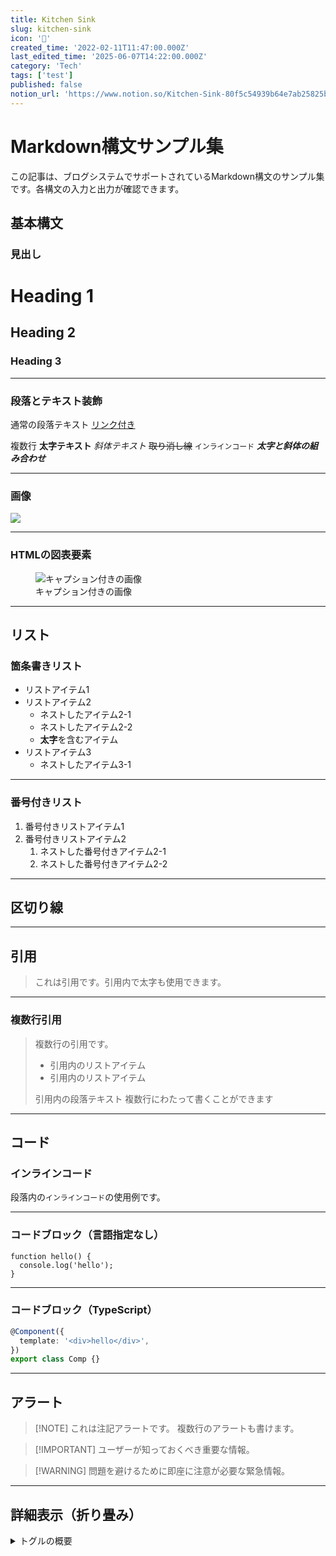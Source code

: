 ```yaml
---
title: Kitchen Sink
slug: kitchen-sink
icon: '📝'
created_time: '2022-02-11T11:47:00.000Z'
last_edited_time: '2025-06-07T14:22:00.000Z'
category: 'Tech'
tags: ['test']
published: false
notion_url: 'https://www.notion.so/Kitchen-Sink-80f5c54939b64e7ab25825bdb35f1cae'
---
```


# Markdown構文サンプル集

この記事は、ブログシステムでサポートされているMarkdown構文のサンプル集です。各構文の入力と出力が確認できます。

## 基本構文

### 見出し

# Heading 1

## Heading 2

### Heading 3

---

### 段落とテキスト装飾

通常の段落テキスト [リンク付き](https://www.google.com/)

複数行 **太字テキスト**
_斜体テキスト_ ~~取り消し線~~
`インラインコード` **_太字と斜体の組み合わせ_**

---

### 画像

![](https://placehold.co/600x400)

---

### HTMLの図表要素

<figure>
  <img src="https://placehold.co/600x400" alt="キャプション付きの画像">
  <figcaption>キャプション付きの画像</figcaption>
</figure>

---

## リスト

### 箇条書きリスト

- リストアイテム1
- リストアイテム2
  - ネストしたアイテム2-1
  - ネストしたアイテム2-2
  - **太字**を含むアイテム
- リストアイテム3
  - ネストしたアイテム3-1

---

### 番号付きリスト

1. 番号付きリストアイテム1
2. 番号付きリストアイテム2
   1. ネストした番号付きアイテム2-1
   2. ネストした番号付きアイテム2-2

---

## 区切り線

---

## 引用

> これは引用です。引用内で太字も使用できます。

---

### 複数行引用

> 複数行の引用です。
>
> - 引用内のリストアイテム
> - 引用内のリストアイテム
>
> 引用内の段落テキスト
> 複数行にわたって書くことができます

---

## コード

### インラインコード

段落内の`インラインコード`の使用例です。

---

### コードブロック（言語指定なし）

```
function hello() {
  console.log('hello');
}
```

---

### コードブロック（TypeScript）

```ts
@Component({
  template: '<div>hello</div>',
})
export class Comp {}
```

---

## アラート

> [!NOTE] これは注記アラートです。
> 複数行のアラートも書けます。

> [!IMPORTANT] ユーザーが知っておくべき重要な情報。

> [!WARNING] 問題を避けるために即座に注意が必要な緊急情報。

---

## 詳細表示（折り畳み）

<details>
<summary>トグルの概要</summary>

折り畳み内容です。　*斜体テキスト*　も使用できます。

![](https://placehold.co/600x400)

---

## 数式

### ブロック数式

$$
e=mc^2
$$

---

### インライン数式

インライン数式の例：$e=mc^2$

---

## 図表

### Mermaid図表

```mermaid
graph TD;
  A-->B;
  A-->C;
  B-->D;
  C-->D;
```

---

## 表

### ヘッダー付き表

| 列1     | 列2     |
| ------- | ------- |
| セル1,1 | セル1,2 |
| セル2,1 | セル2,2 |

### ヘッダーなし表

|         |         |
| ------- | ------- |
| セル1,1 | セル1,2 |
| セル2,1 | セル2,2 |

---

## 自動埋め込み対応URL

### 通常のリンク

[NotionヘッドレスCMS化記録 (1) Notion APIとTypeScript](https://blog.lacolaco.net/2022/02/notion-headless-cms-1/)

---

### 通常URLの埋め込み

https://github.com/makenotion/notion-sdk-js

---

### Twitter埋め込み

https://twitter.com/laco2net/status/1492833480694439940?s=20&t=d9u_aBlsmuSrdXTYPSHXkw

---

### YouTube埋め込み

https://www.youtube.com/watch?v=TmWIrBPE6Bc

---

### StackBlitz埋め込み

https://stackblitz.com/edit/angular-ivy-qxbz13?embed=1&file=src/app/fancy-button/fancy-button.component.ts

---

### Google Slides埋め込み

https://docs.google.com/presentation/d/e/2PACX-1vRI8Y64QSxw7obQQ_B6Zztyf6NvumARR2t6rWDLpipqcXfBeSssi63dsut3PUCQyUeLj6chqlO7ODOT/pub
